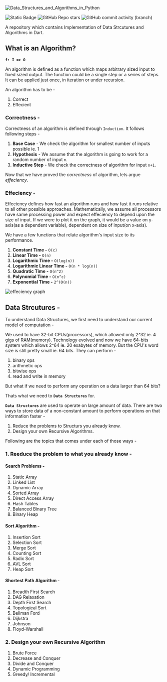 ![Data_Structures_and_Algorithms_in_Python](https://github.com/kaljitism/Data-Structures-and-Algorithms-Python/assets/52685389/cdb87999-f21a-403a-addc-39cc4cef721c)

![Static Badge](https://img.shields.io/badge/Dart%20-%20light%20blue) ![GitHub Repo stars](https://img.shields.io/github/stars/kaljitism/Data-Structures-and-Algorithms-Dart) ![GitHub commit activity (branch)](https://img.shields.io/github/commit-activity/y/kaljitism/Data-Structures-and-Algorithms-Dart)

A repository which contains Implementation of Data Strcutures and Algorithms in Dart.

## What is an Algorithm? 

**`f: I => O`**

An algorithm is defined as a function which maps arbitrary sized input to fixed sized output. The function could be a single step or a series of steps. It can be applied just once, in iteration or under recursion. 

An algorithm has to be - 
1. Correct
2. Effecient

### Correctness - 

Correctness of an algorithm is defined through `Induction`. It follows following steps - 
1. **Base Case** - We check the algorithm for smallest number of inputs possible ie. 1
2. **Hypothesis** - We assume that the algorithm is going to work for a random number of input `n`.
3. **Inductive Step** - We check the correctness of algorithm for input `n+1`.

Now that we have proved the _correctness_ of algorithm, lets argue _effeciency_. 

### Effeciency - 

Effeciency defines how fast an algorithm runs and how fast it runs relative to all other possible approaches. Mathematically, we assume all processors have same processing power and expect effeciency to depend upon the size of input. If we were to plot it on the graph, it would be a value on y-axis(as a dependent variable), dependent on size of input(on x-axis). 

We have a few functions that relate algorithm's input size to its performance. 

1. **Constant Time -** `O(c)`
2. **Linear Time -** `O(n)`
3. **Logarithmic Time -** `O(log(n))`
4. **Logarithmic Linear Time -** `O(n * log(n))`
5. **Quadratic Time -** `O(n^2)`
6. **Polynomial Time -** `O(n^c)`
7. **Exponential Time -** `2^(O(n))`

![effeciency graph](https://github.com/kaljitism/Data-Structures-and-Algorithms-Dart/assets/52685389/60201e47-889c-4474-a7f3-cd347ffb971a)

## Data Strcutures - 

To understand Data Structures, we first need to understand our current model of computation -

We used to have 32-bit CPUs(processors), which allowed only 2^32 ie. 4 gigs of RAM(memory). Technology evolved and now we have 64-bits system which allows 2^64 ie. 20 exabytes of memory. But the CPU's word size is still pretty small ie. 64 bits. They can perform - 
1. binary ops
2. arithmetic ops
3. bitwise ops
4. read and write in memory

But what if we need to perform any operation on a data larger than 64 bits? 

Thats what we need to **`Data Structures`** for. 

**`Data Structures`** are used to operate on large amount of data. There are two ways to store data of a non-constant amount to perform operations on that information faster - 
1. Reduce the problems to Structurs you already know.
2. Design your own Recursive Algorithms.

Following are the topics that comes under each of those ways - 

### 1. Reeduce the problem to what you already know - 

#### Search Problems - 

1. Static Array
2. Linked List
3. Dynamic Array
4. Sorted Array
5. Direct Access Array
6. Hash Tables
7. Balanced Binary Tree
8. Binary Heap

#### Sort Algorithm - 

1. Insertion Sort
2. Selection Sort
3. Merge Sort
4. Counting Sort
5. Radix Sort
6. AVL Sort
7. Heap Sort

#### Shortest Path Algorithm - 

1. Breadth First Search
2. DAG Relaxation
  1. Depth First Search
  2. Topological Sort
3. Bellman Ford
4. Dijkstra
5. Johnson
6. Floyd-Warshall

### 2. Design your own Recursive Algorithm 

1. Brute Force
2. Decrease and Conquer
3. Divide and Conquer
4. Dynamic Programming
5. Greedy/ Incremental 
